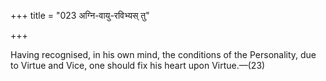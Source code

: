 +++
title = "023 अग्नि-वायु-रविभ्यस् तु"

+++

Having recognised, in his own mind, the conditions of the Personality, due to Virtue and Vice, one should fix his heart upon Virtue.—(23)